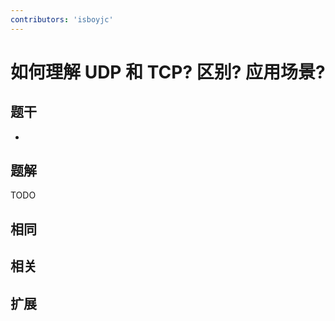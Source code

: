 ```yaml
---
contributors: 'isboyjc'
---
```


# 如何理解 UDP 和 TCP? 区别? 应用场景?


## 题干

- 



## 题解

<!-- ::: details 点我查看题解 -->

  TODO

<!-- ::: -->



## 相同


## 相关


## 扩展


